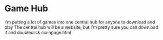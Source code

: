 # Game Hub

I'm putting a lot of games into one central hub for anyone to download and play
The central hub will be a website, but I'm pretty sure you can download it and doubleclick mainpage.html
